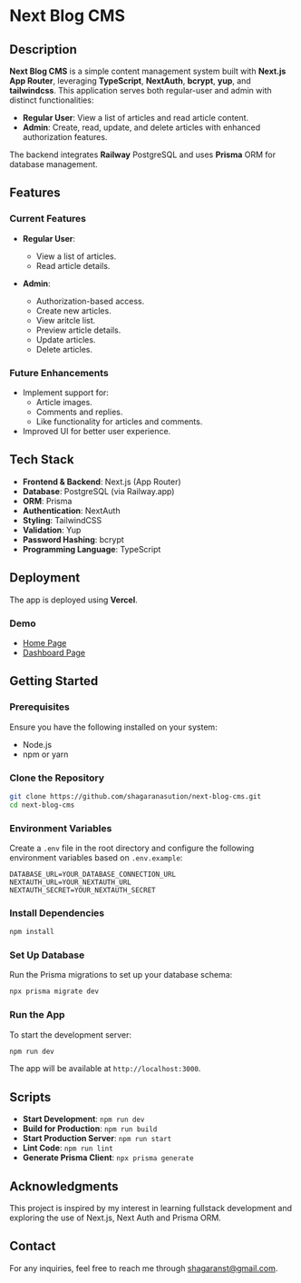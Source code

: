 # Next Blog CMS

## Description
**Next Blog CMS** is a simple content management system built with **Next.js App Router**, leveraging **TypeScript**, **NextAuth**, **bcrypt**, **yup**, and **tailwindcss**. This application serves both regular-user and admin with distinct functionalities:

- **Regular User**: View a list of articles and read article content.
- **Admin**: Create, read, update, and delete articles with enhanced authorization features.

The backend integrates **Railway** PostgreSQL and uses **Prisma** ORM for database management.

## Features
### Current Features
- **Regular User**:
  - View a list of articles.
  - Read article details.

- **Admin**:
  - Authorization-based access.
  - Create new articles.
  - View aritcle list.
  - Preview article details.
  - Update articles.
  - Delete articles.

### Future Enhancements
- Implement support for:
  - Article images.
  - Comments and replies.
  - Like functionality for articles and comments.
- Improved UI for better user experience.

## Tech Stack
- **Frontend & Backend**: Next.js (App Router)
- **Database**: PostgreSQL (via Railway.app)
- **ORM**: Prisma
- **Authentication**: NextAuth
- **Styling**: TailwindCSS
- **Validation**: Yup
- **Password Hashing**: bcrypt
- **Programming Language**: TypeScript

## Deployment
The app is deployed using **Vercel**.

### Demo
- [Home Page](https://next-blog-cms-shagara-nasutions-projects.vercel.app)
- [Dashboard Page](https://next-blog-cms-shagara-nasutions-projects.vercel.app/dashboard)

## Getting Started

### Prerequisites
Ensure you have the following installed on your system:
- Node.js
- npm or yarn

### Clone the Repository
```bash
git clone https://github.com/shagaranasution/next-blog-cms.git
cd next-blog-cms
```

### Environment Variables
Create a `.env` file in the root directory and configure the following environment variables based on `.env.example`:
```env
DATABASE_URL=YOUR_DATABASE_CONNECTION_URL
NEXTAUTH_URL=YOUR_NEXTAUTH_URL
NEXTAUTH_SECRET=YOUR_NEXTAUTH_SECRET
```

### Install Dependencies
```bash
npm install
```

### Set Up Database
Run the Prisma migrations to set up your database schema:
```bash
npx prisma migrate dev
```

### Run the App
To start the development server:
```bash
npm run dev
```
The app will be available at `http://localhost:3000`.

## Scripts
- **Start Development**: `npm run dev`
- **Build for Production**: `npm run build`
- **Start Production Server**: `npm run start`
- **Lint Code**: `npm run lint`
- **Generate Prisma Client**: `npx prisma generate`

## Acknowledgments
This project is inspired by my interest in learning fullstack development and exploring the use of Next.js, Next Auth and Prisma ORM.

## Contact
For any inquiries, feel free to reach me through [shagaranst@gmail.com](mailto:shagaranst@gmail.com).
